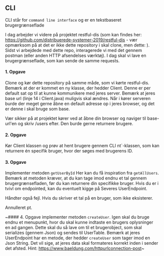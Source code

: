 ## CLI
CLI står for `command line interface` og er en tekstbaseret brugergrænseflade

I dag arbejder vi videre på projektet restful-dis (som kan findes her: https://github.com/distribuerede-systemer-2019/restful-dis - vær opmærksom på at det er ikke dette repository i skal clone, men dette: ).
Sidst vi arbejdede med dette repo, interagerede vi med det gennem postman (eller anden HTTP afsendelses værktøj). I dag skal vi lave en brugergrænseflade, som kan sende de samme requests.

#### 1. Opgave
Clone og kør dette repository på samme måde, som vi kørte restful-dis. Bemærk at der er kommet en ny klasse, der hedder Client. Denne er per default sat op til at kunne kommunikere med jeres server. Bemærk at jeres base url (linje 14 i Client.java) muligvis skal ændres. Når i kører serveren burde der meget gerne åbne en default adresse op i jeres browser, og det er denne i skal bruge som base.

Vær sikker på at projektet kører ved at åbne din browser og naviger til base-url'en og skriv /users efter. Den burde gerne returnere brugere.


#### 2. Opgave
Kør Client klassen og prøv at hent brugere gennem CLI
nt`-klassen, som kan returnere én specifik bruger, hvor der søges med brugerens ID.

#### 3. Opgave
Implementer metoden `getUserById`
Her kan du få inspiration fra `getAllUsers`. Bemærk at metoden kræver, at du kan tage imod endnu et tal gennem brugergrænsefladen, før du kan returnere din specifikke bruger. Hvis du er i tvivl om endpointed, kan du eventuelt kigge på Severes UserEndpoint. 

Håndter også fejl. Hvis du skriver et tal på en bruger, som ikke eksisterer.

Annulleret pt.

~#### 4. Opgave
implementer metoden `createUser`. Igen skal du bruge endnu et menupunkt, hvor du skal kunne indtaste en brugers oplysninger en ad gangen. Dette skal du så lave om til et brugerobject, som skal serializes (gennem Json) og sendes til UserTable. Bemærk at jeres UserEndpoint har en metode, der hedder `createUser` som tager imod en Json String.
Det vil sige, at jeres data skal formateres korrekt inden i sender det afsted. Hint: https://www.baeldung.com/httpurlconnection-post~


